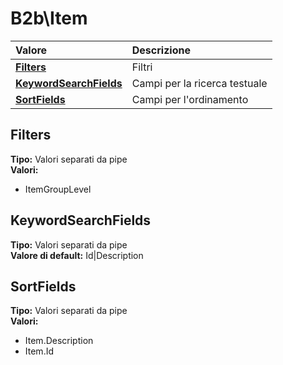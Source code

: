# B2b\Item

| Valore| Descrizione |
| :--- | :--- |
| [**Filters**](b2bitem.md#filters) | Filtri |
| [**KeywordSearchFields**](b2bitem.md#keywordsearchfields) | Campi per la ricerca testuale |
| [**SortFields**](b2bitem.md#sortfields) | Campi per l'ordinamento |

## Filters 

**Tipo:** Valori separati da pipe	 
**Valori:**

* ItemGroupLevel

## KeywordSearchFields 

**Tipo:** Valori separati da pipe	 
**Valore di default:** Id\|Description	 

## SortFields 

**Tipo:** Valori separati da pipe	 
**Valori:**

* Item.Description
* Item.Id



